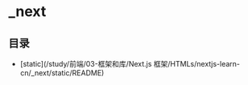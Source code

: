 #  _next

## 目录

  * [static](/study/前端/03-框架和库/Next.js 框架/HTMLs/nextjs-learn-cn/_next/static/README)